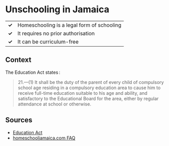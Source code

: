 # Unschooling in Jamaica
| | |
|-|-|
| __✓__ | Homeschooling is a legal form of schooling |
| __✓__ | It requires no prior authorisation |
| __✓__ | It can be curriculum-free |


## Context

The Education Act states :

> 21.—(1) It shall be the duty of the parent of every child of compulsory school age residing in
> a compulsory education area to cause him to receive full-time education suitable to his age
> and ability, and satisfactory to the Educational Board for the area, either by regular
> attendance at school or otherwise.

## Sources

* [Education Act](https://moj.gov.jm/sites/default/files/laws/The%20Education%20Act.pdf)
* [homeschooljamaica.com FAQ](https://www.homeschooljamaica.com/homeschool-faqs/)

